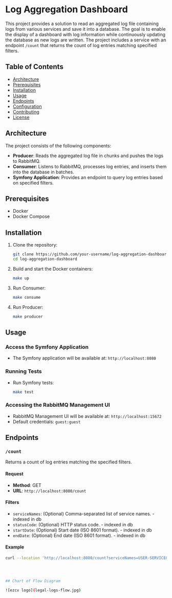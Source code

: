 # Log Aggregation Dashboard

This project provides a solution to read an aggregated log file containing logs from various services and save it into a database. The goal is to enable the display of a dashboard with log information while continuously updating the database as new logs are written. The project includes a service with an endpoint `/count` that returns the count of log entries matching specified filters.

## Table of Contents

- [Architecture](#architecture)
- [Prerequisites](#prerequisites)
- [Installation](#installation)
- [Usage](#usage)
- [Endpoints](#endpoints)
- [Configuration](#configuration)
- [Contributing](#contributing)
- [License](#license)

## Architecture

The project consists of the following components:

- **Producer**: Reads the aggregated log file in chunks and pushes the logs to RabbitMQ.
- **Consumer**: Listens to RabbitMQ, processes log entries, and inserts them into the database in batches.
- **Symfony Application**: Provides an endpoint to query log entries based on specified filters.

## Prerequisites

- Docker
- Docker Compose

## Installation

1. Clone the repository:

    ```bash
    git clone https://github.com/your-username/log-aggregation-dashboard.git
    cd log-aggregation-dashboard
    ```


2. Build and start the Docker containers:

    ```bash
    make up
    ```


3. Run Consumer:

    ```bash
    make consume
    ```
5. Run Producer:

    ```bash
    make producer
    ```


 
## Usage

### Access the Symfony Application

- The Symfony application will be available at: `http://localhost:8080`

### Running Tests

- Run Symfony tests:

    ```bash
    make test
    ```

### Accessing the RabbitMQ Management UI

- RabbitMQ Management UI will be available at: `http://localhost:15672`
- Default credentials: `guest:guest`

## Endpoints

### `/count`

Returns a count of log entries matching the specified filters.

#### Request

- **Method**: GET
- **URL**: `http://localhost:8080/count`

#### Filters

- `serviceNames`: (Optional) Comma-separated list of service names. - indexed in db 
- `statusCode`: (Optional) HTTP status code. - indexed in db 
- `startDate`: (Optional) Start date (ISO 8601 format). - indexed in db 
- `endDate`: (Optional) End date (ISO 8601 format). - indexed in db 

#### Example

```sh
curl --location 'http://localhost:8080/count?serviceNames=USER-SERVICE&statusCode=200'


 

## Chart of Flow Diagram

![ezcv logo](legal-logs-flow.jpg)


